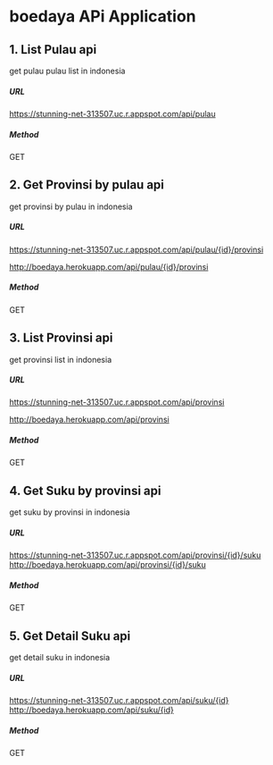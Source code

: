 # boedaya APi Application


## 1. List Pulau api
get pulau pulau list in indonesia
##### URL
https://stunning-net-313507.uc.r.appspot.com/api/pulau


##### Method
GET



## 2. Get Provinsi by pulau api
get provinsi by pulau in indonesia


##### URL
https://stunning-net-313507.uc.r.appspot.com/api/pulau/{id}/provinsi

http://boedaya.herokuapp.com/api/pulau/{id}/provinsi

##### Method
GET



## 3. List Provinsi api
get provinsi list in indonesia
##### URL

https://stunning-net-313507.uc.r.appspot.com/api/provinsi

http://boedaya.herokuapp.com/api/provinsi

##### Method
GET



## 4. Get Suku by provinsi api
get suku by provinsi in indonesia


##### URL
https://stunning-net-313507.uc.r.appspot.com/api/provinsi/{id}/suku
http://boedaya.herokuapp.com/api/provinsi/{id}/suku

##### Method
GET

## 5. Get Detail Suku api
get detail suku in indonesia


##### URL
https://stunning-net-313507.uc.r.appspot.com/api/suku/{id}
http://boedaya.herokuapp.com/api/suku/{id}

##### Method
GET

